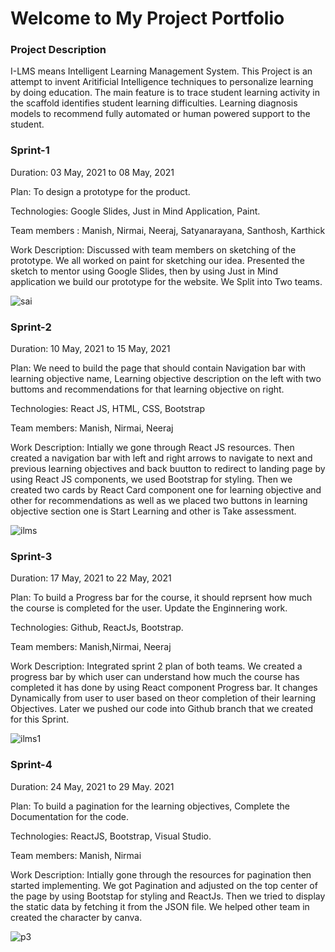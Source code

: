 # Welcome to My Project Portfolio

### Project Description
I-LMS means Intelligent Learning Management System. This Project is an attempt to invent Aritificial Intelligence techniques to personalize learning by doing education. The main feature is to trace student learning activity in the scaffold identifies student learning difficulties. Learning diagnosis models to recommend fully automated or human powered support to the student.

### Sprint-1

Duration: 03 May, 2021 to 08 May, 2021

Plan: To design a prototype for the product.

Technologies: Google Slides, Just in Mind Application, Paint.

Team members : Manish, Nirmai, Neeraj, Satyanarayana, Santhosh, Karthick 

Work Description: Discussed with team members on sketching of the prototype. We all worked on paint for sketching our idea. Presented the sketch to mentor using Google Slides, then by using Just in Mind application we build our prototype for the website. We Split into Two teams.


![sai](https://user-images.githubusercontent.com/72133265/120311869-a40ca400-c2f5-11eb-8645-d95c6b015b0c.png)


### Sprint-2

Duration: 10 May, 2021 to 15 May, 2021

Plan: We need to build the page that should contain Navigation bar with learning objective name, Learning objective description on the left with two buttoms and recommendations for that learning objective on right.

Technologies: React JS, HTML, CSS, Bootstrap

Team members: Manish, Nirmai, Neeraj
 
 Work Description: Intially we gone through React JS resources. Then created a navigation bar with left and right arrows to navigate to next and previous learning objectives and back buutton to redirect to landing page by using React JS components, we used Bootstrap for styling. Then we created two cards by React Card component one for learning objective and other for recommendations as well as we placed two buttons in learning objective section one is Start Learning and other is Take assessment.
 
 
 ![ilms](https://user-images.githubusercontent.com/72133265/119024437-aea76f00-b9c0-11eb-941d-7175f3bb547c.PNG)

### Sprint-3

Duration: 17 May, 2021 to 22 May, 2021

Plan: To build a Progress bar for the course, it should reprsent how much the course is completed for the user. Update the Enginnering work. 

Technologies: Github, ReactJs, Bootstrap.

Team members: Manish,Nirmai, Neeraj

Work Description: Integrated sprint 2 plan of both teams. We created a progress bar by which user can understand how much the course has completed it has done by using React component Progress bar. It changes Dynamically from user to user based on theor completion of their learning Objectives. Later we pushed our code into Github branch that we created for this Sprint. 

![ilms1](https://user-images.githubusercontent.com/72133265/119877379-96969900-bf46-11eb-8512-3c836aed62d0.PNG)

### Sprint-4

Duration: 24 May, 2021 to  29 May. 2021

Plan: To build a pagination for the learning objectives, Complete the Documentation for the code.

Technologies: ReactJS, Bootstrap, Visual Studio.

Team members: Manish, Nirmai

Work Description: Intially gone through the resources for pagination then started implementing. We got Pagination and adjusted on the top center of the page by using Bootstap for styling and ReactJs. Then we tried to display the static data by fetching it from the JSON file. We helped other team in created the character by canva.

![p3](https://user-images.githubusercontent.com/72133265/120310426-04024b00-c2f4-11eb-8805-c9e4677c9158.PNG)

